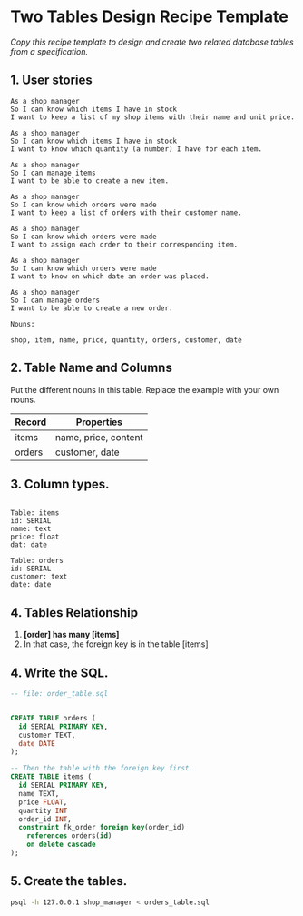 # Two Tables Design Recipe Template

_Copy this recipe template to design and create two related database tables from a specification._

## 1. User stories 

```
As a shop manager
So I can know which items I have in stock
I want to keep a list of my shop items with their name and unit price.

As a shop manager
So I can know which items I have in stock
I want to know which quantity (a number) I have for each item.

As a shop manager
So I can manage items
I want to be able to create a new item.

As a shop manager
So I can know which orders were made
I want to keep a list of orders with their customer name.

As a shop manager
So I can know which orders were made
I want to assign each order to their corresponding item.

As a shop manager
So I can know which orders were made
I want to know on which date an order was placed. 

As a shop manager
So I can manage orders
I want to be able to create a new order.
```

```
Nouns:

shop, item, name, price, quantity, orders, customer, date
```
## 2. Table Name and Columns

Put the different nouns in this table. Replace the example with your own nouns.

| Record                | Properties          |
| --------------------- | ------------------  |
| items                 | name, price, content
| orders                | customer, date



## 3. Column types.

```

Table: items
id: SERIAL
name: text
price: float
dat: date

Table: orders
id: SERIAL
customer: text
date: date
```

## 4. Tables Relationship


1. **[order] has many [items]**
2. In that case, the foreign key is in the table [items]


## 4. Write the SQL.

```sql
-- file: order_table.sql


CREATE TABLE orders (
  id SERIAL PRIMARY KEY,
  customer TEXT,
  date DATE
);

-- Then the table with the foreign key first.
CREATE TABLE items (
  id SERIAL PRIMARY KEY,
  name TEXT,
  price FLOAT,
  quantity INT
  order_id INT,
  constraint fk_order foreign key(order_id)
    references orders(id)
    on delete cascade
);

```

## 5. Create the tables.

```bash
psql -h 127.0.0.1 shop_manager < orders_table.sql
```
